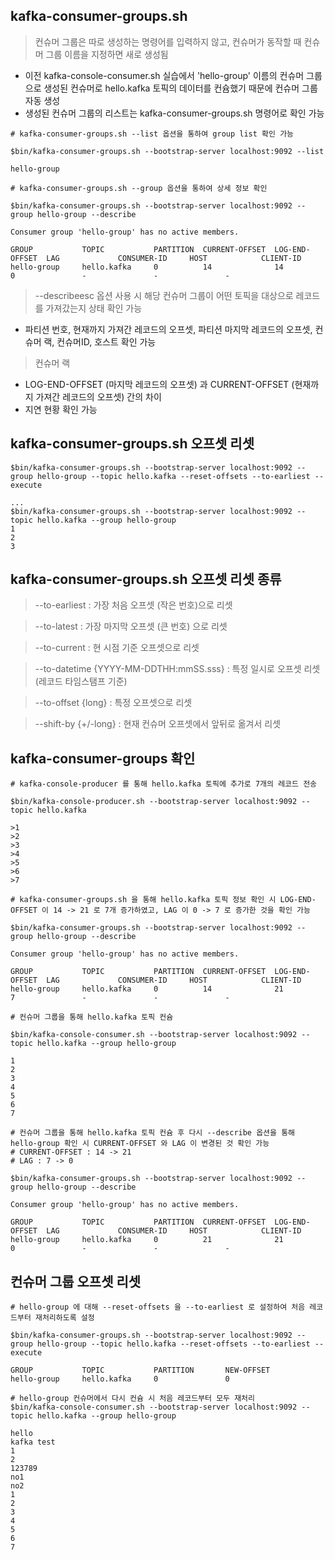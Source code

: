 ## kafka-consumer-groups.sh

> 컨슈머 그룹은 따로 생성하는 명령어를 입력하지 않고, 컨슈머가 동작할 때 컨슈머 그룹 이름을 지정하면 새로 생성됨

- 이전 kafka-console-consumer.sh 실습에서 'hello-group' 이름의 컨슈머 그룹으로 생성된 컨슈머로 hello.kafka 토픽의 데이터를 컨슘했기 때문에 컨슈머 그룹 자동 생성
- 생성된 컨슈머 그룹의 리스트는 kafka-consumer-groups.sh 명령어로 확인 가능

````shell
# kafka-consumer-groups.sh --list 옵션을 통하여 group list 확인 가능

$bin/kafka-consumer-groups.sh --bootstrap-server localhost:9092 --list

hello-group
````

````shell
# kafka-consumer-groups.sh --group 옵션을 통하여 상세 정보 확인

$bin/kafka-consumer-groups.sh --bootstrap-server localhost:9092 --group hello-group --describe

Consumer group 'hello-group' has no active members.

GROUP           TOPIC           PARTITION  CURRENT-OFFSET  LOG-END-OFFSET  LAG             CONSUMER-ID     HOST            CLIENT-ID
hello-group     hello.kafka     0          14              14              0               -               -               -
````

> --describeesc 옵션 사용 시 해당 컨슈머 그룹이 어떤 토픽을 대상으로 레코드를 가져갔는지 상태 확인 가능

- 파티션 번호, 현재까지 가져간 레코드의 오프셋, 파티션 마지막 레코드의 오프셋, 컨슈머 랙, 컨슈머ID, 호스트 확인 가능

> 컨슈머 랙

- LOG-END-OFFSET (마지막 레코드의 오프셋) 과 CURRENT-OFFSET (현재까지 가져간 레코드의 오프셋) 간의 차이
- 지연 현황 확인 가능

## kafka-consumer-groups.sh 오프셋 리셋

````shell
$bin/kafka-consumer-groups.sh --bootstrap-server localhost:9092 --group hello-group --topic hello.kafka --reset-offsets --to-earliest --execute

...
$bin/kafka-consumer-groups.sh --bootstrap-server localhost:9092 --topic hello.kafka --group hello-group
1
2
3
````

## kafka-consumer-groups.sh 오프셋 리셋 종류

> --to-earliest : 가장 처음 오프셋 (작은 번호)으로 리셋

> --to-latest : 가장 마지막 오프셋 (큰 번호) 으로 리셋

> --to-current : 현 시점 기준 오프셋으로 리셋

> --to-datetime {YYYY-MM-DDTHH:mmSS.sss} : 특정 일시로 오프셋 리셋 (레코드 타임스탬프 기준)

> --to-offset {long} : 특정 오프셋으로 리셋

> --shift-by {+/-long} : 현재 컨슈머 오프셋에서 앞뒤로 옮겨서 리셋

## kafka-consumer-groups 확인

````shell
# kafka-console-producer 를 통해 hello.kafka 토픽에 추가로 7개의 레코드 전송

$bin/kafka-console-producer.sh --bootstrap-server localhost:9092 --topic hello.kafka

>1
>2
>3
>4
>5
>6
>7

````

````shell
# kafka-consumer-groups.sh 을 통해 hello.kafka 토픽 정보 확인 시 LOG-END-OFFSET 이 14 -> 21 로 7개 증가하였고, LAG 이 0 -> 7 로 증가한 것을 확인 가능

$bin/kafka-consumer-groups.sh --bootstrap-server localhost:9092 --group hello-group --describe

Consumer group 'hello-group' has no active members.

GROUP           TOPIC           PARTITION  CURRENT-OFFSET  LOG-END-OFFSET  LAG             CONSUMER-ID     HOST            CLIENT-ID
hello-group     hello.kafka     0          14              21              7               -               -               -

````

````shell
# 컨슈머 그룹을 통해 hello.kafka 토픽 컨슘

$bin/kafka-console-consumer.sh --bootstrap-server localhost:9092 --topic hello.kafka --group hello-group

1
2
3
4
5
6
7
````

````shell
# 컨슈머 그룹을 통해 hello.kafka 토픽 컨슘 후 다시 --describe 옵션을 통해 hello-group 확인 시 CURRENT-OFFSET 와 LAG 이 변경된 것 확인 가능
# CURRENT-OFFSET : 14 -> 21
# LAG : 7 -> 0

$bin/kafka-consumer-groups.sh --bootstrap-server localhost:9092 --group hello-group --describe

Consumer group 'hello-group' has no active members.

GROUP           TOPIC           PARTITION  CURRENT-OFFSET  LOG-END-OFFSET  LAG             CONSUMER-ID     HOST            CLIENT-ID
hello-group     hello.kafka     0          21              21              0               -               -               -

````

## 컨슈머 그룹 오프셋 리셋

````shell
# hello-group 에 대해 --reset-offsets 을 --to-earliest 로 설정하여 처음 레코드부터 재처리하도록 설정

$bin/kafka-consumer-groups.sh --bootstrap-server localhost:9092 --group hello-group --topic hello.kafka --reset-offsets --to-earliest --execute

GROUP           TOPIC           PARTITION       NEW-OFFSET
hello-group     hello.kafka     0               0
````

````shell
# hello-group 컨슈머에서 다시 컨슘 시 처음 레코드부터 모두 재처리
$bin/kafka-console-consumer.sh --bootstrap-server localhost:9092 --topic hello.kafka --group hello-group

hello
kafka test
1
2
123789
no1
no2
1
2
3
4
5
6
7

````
